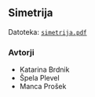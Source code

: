 ## Simetrija

Datoteka: [`simetrija.pdf`](gradivo/simetrija-1.pdf)

### Avtorji

* Katarina Brdnik
* Špela Plevel
* Manca Prošek
